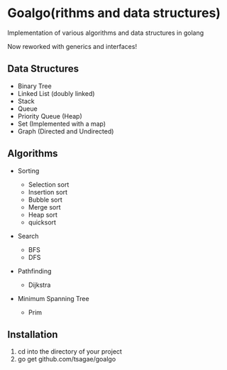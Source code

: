 # Goalgo(rithms and data structures)

Implementation of various algorithms and data structures in golang

Now reworked with generics and interfaces!

## Data Structures

- Binary Tree
- Linked List (doubly linked)
- Stack
- Queue
- Priority Queue (Heap)
- Set (Implemented with a map)
- Graph (Directed and Undirected)

## Algorithms

- Sorting
    - Selection sort
    - Insertion sort
    - Bubble sort
    - Merge sort
    - Heap sort
    - quicksort

- Search
    - BFS
    - DFS

- Pathfinding
    - Dijkstra

- Minimum Spanning Tree
    - Prim

## Installation

1. cd into the directory of your project
2. go get github.com/tsagae/goalgo


